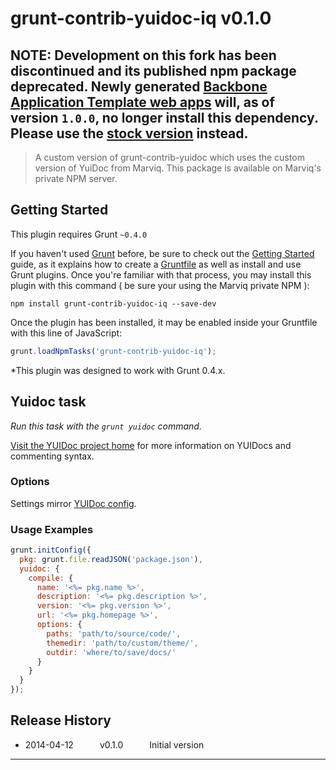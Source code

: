 # grunt-contrib-yuidoc-iq v0.1.0


## NOTE: Development on this fork has been discontinued and its published npm package deprecated.  Newly generated [Backbone Application Template web apps](https://github.com/marviq/generator-bat) will, as of version `1.0.0`, no longer install this dependency. Please use the [stock version](https://github.com/gruntjs/grunt-contrib-yuidoc) instead.


> A custom version of grunt-contrib-yuidoc which uses the custom version of YuiDoc from Marviq. This package is
available on Marviq's private NPM server.



## Getting Started
This plugin requires Grunt `~0.4.0`

If you haven't used [Grunt](http://gruntjs.com/) before, be sure to check out the [Getting Started](http://gruntjs.com/getting-started) guide, as it explains how to create a [Gruntfile](http://gruntjs.com/sample-gruntfile) as well as install and use Grunt plugins. Once you're familiar with that process, you may install this plugin with this command ( be sure your using the Marviq private NPM ):

```shell
npm install grunt-contrib-yuidoc-iq --save-dev
```

Once the plugin has been installed, it may be enabled inside your Gruntfile with this line of JavaScript:

```js
grunt.loadNpmTasks('grunt-contrib-yuidoc-iq');
```

*This plugin was designed to work with Grunt 0.4.x.

## Yuidoc task
_Run this task with the `grunt yuidoc` command._

[Visit the YUIDoc project home](http://yui.github.io/yuidoc/) for more information on YUIDocs and commenting syntax.
### Options

Settings mirror [YUIDoc config](http://yui.github.io/yuidoc/args/index.html).
### Usage Examples

```js
grunt.initConfig({
  pkg: grunt.file.readJSON('package.json'),
  yuidoc: {
    compile: {
      name: '<%= pkg.name %>',
      description: '<%= pkg.description %>',
      version: '<%= pkg.version %>',
      url: '<%= pkg.homepage %>',
      options: {
        paths: 'path/to/source/code/',
        themedir: 'path/to/custom/theme/',
        outdir: 'where/to/save/docs/'
      }
    }
  }
});
```


## Release History

 * 2014-04-12   v0.1.0   Initial version

---

